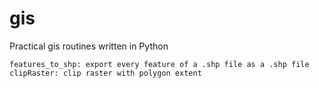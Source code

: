 # gis
Practical gis routines written in Python

    features_to_shp: export every feature of a .shp file as a .shp file
    clipRaster: clip raster with polygon extent

